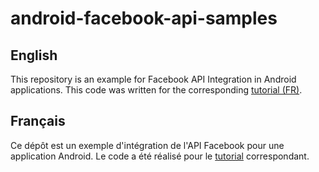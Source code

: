 # android-facebook-api-samples

## English
This repository is an example for Facebook API Integration in Android applications.
This code was written for the corresponding [tutorial (FR)](http://etienne-boespflug.fr/blog/integrer-les-apis-facebook-dans-une-application-android/).

## Français
Ce dépôt est un exemple d'intégration de l'API Facebook pour une application Android.
Le code a été réalisé pour le [tutorial](http://etienne-boespflug.fr/blog/integrer-les-apis-facebook-dans-une-application-android/) correspondant.
